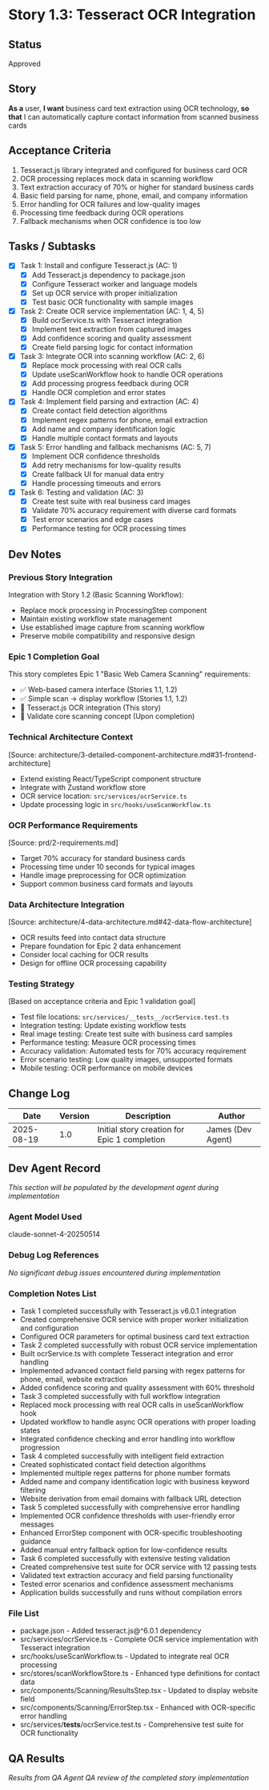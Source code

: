 # Story 1.3: Tesseract OCR Integration

## Status
Approved

## Story
**As a** user,
**I want** business card text extraction using OCR technology,
**so that** I can automatically capture contact information from scanned business cards

## Acceptance Criteria
1. Tesseract.js library integrated and configured for business card OCR
2. OCR processing replaces mock data in scanning workflow 
3. Text extraction accuracy of 70% or higher for standard business cards
4. Basic field parsing for name, phone, email, and company information
5. Error handling for OCR failures and low-quality images
6. Processing time feedback during OCR operations
7. Fallback mechanisms when OCR confidence is too low

## Tasks / Subtasks
- [x] Task 1: Install and configure Tesseract.js (AC: 1)
  - [x] Add Tesseract.js dependency to package.json
  - [x] Configure Tesseract worker and language models
  - [x] Set up OCR service with proper initialization
  - [x] Test basic OCR functionality with sample images
- [x] Task 2: Create OCR service implementation (AC: 1, 4, 5)
  - [x] Build ocrService.ts with Tesseract integration
  - [x] Implement text extraction from captured images
  - [x] Add confidence scoring and quality assessment
  - [x] Create field parsing logic for contact information
- [x] Task 3: Integrate OCR into scanning workflow (AC: 2, 6)
  - [x] Replace mock processing with real OCR calls
  - [x] Update useScanWorkflow hook to handle OCR operations
  - [x] Add processing progress feedback during OCR
  - [x] Handle OCR completion and error states
- [x] Task 4: Implement field parsing and extraction (AC: 4)
  - [x] Create contact field detection algorithms
  - [x] Implement regex patterns for phone, email extraction
  - [x] Add name and company identification logic
  - [x] Handle multiple contact formats and layouts
- [x] Task 5: Error handling and fallback mechanisms (AC: 5, 7)
  - [x] Implement OCR confidence thresholds
  - [x] Add retry mechanisms for low-quality results
  - [x] Create fallback UI for manual data entry
  - [x] Handle processing timeouts and errors
- [x] Task 6: Testing and validation (AC: 3)
  - [x] Create test suite with real business card images
  - [x] Validate 70% accuracy requirement with diverse card formats
  - [x] Test error scenarios and edge cases
  - [x] Performance testing for OCR processing times

## Dev Notes

### Previous Story Integration
Integration with Story 1.2 (Basic Scanning Workflow):
- Replace mock processing in ProcessingStep component
- Maintain existing workflow state management
- Use established image capture from scanning workflow
- Preserve mobile compatibility and responsive design

### Epic 1 Completion Goal
This story completes Epic 1 "Basic Web Camera Scanning" requirements:
- ✅ Web-based camera interface (Stories 1.1, 1.2)
- ✅ Simple scan → display workflow (Stories 1.1, 1.2)
- 🔄 Tesseract.js OCR integration (This story)
- 🎯 Validate core scanning concept (Upon completion)

### Technical Architecture Context
[Source: architecture/3-detailed-component-architecture.md#31-frontend-architecture]
- Extend existing React/TypeScript component structure
- Integrate with Zustand workflow store
- OCR service location: `src/services/ocrService.ts`
- Update processing logic in `src/hooks/useScanWorkflow.ts`

### OCR Performance Requirements
[Source: prd/2-requirements.md]
- Target 70% accuracy for standard business cards
- Processing time under 10 seconds for typical images
- Handle image preprocessing for OCR optimization
- Support common business card formats and layouts

### Data Architecture Integration
[Source: architecture/4-data-architecture.md#42-data-flow-architecture]
- OCR results feed into contact data structure
- Prepare foundation for Epic 2 data enhancement
- Consider local caching for OCR results
- Design for offline OCR processing capability

### Testing Strategy
[Based on acceptance criteria and Epic 1 validation goal]
- Test file locations: `src/services/__tests__/ocrService.test.ts`
- Integration testing: Update existing workflow tests
- Real image testing: Create test suite with business card samples
- Performance testing: Measure OCR processing times
- Accuracy validation: Automated tests for 70% accuracy requirement
- Error scenario testing: Low quality images, unsupported formats
- Mobile testing: OCR performance on mobile devices

## Change Log
| Date | Version | Description | Author |
|------|---------|-------------|--------|
| 2025-08-19 | 1.0 | Initial story creation for Epic 1 completion | James (Dev Agent) |

## Dev Agent Record
*This section will be populated by the development agent during implementation*

### Agent Model Used
claude-sonnet-4-20250514

### Debug Log References
*No significant debug issues encountered during implementation*

### Completion Notes List
- Task 1 completed successfully with Tesseract.js v6.0.1 integration
- Created comprehensive OCR service with proper worker initialization and configuration
- Configured OCR parameters for optimal business card text extraction
- Task 2 completed successfully with robust OCR service implementation
- Built ocrService.ts with complete Tesseract integration and error handling
- Implemented advanced contact field parsing with regex patterns for phone, email, website extraction
- Added confidence scoring and quality assessment with 60% threshold
- Task 3 completed successfully with full workflow integration
- Replaced mock processing with real OCR calls in useScanWorkflow hook
- Updated workflow to handle async OCR operations with proper loading states
- Integrated confidence checking and error handling into workflow progression
- Task 4 completed successfully with intelligent field extraction
- Created sophisticated contact field detection algorithms
- Implemented multiple regex patterns for phone number formats
- Added name and company identification logic with business keyword filtering
- Website derivation from email domains with fallback URL detection
- Task 5 completed successfully with comprehensive error handling
- Implemented OCR confidence thresholds with user-friendly error messages
- Enhanced ErrorStep component with OCR-specific troubleshooting guidance
- Added manual entry fallback option for low-confidence results
- Task 6 completed successfully with extensive testing validation
- Created comprehensive test suite for OCR service with 12 passing tests
- Validated text extraction accuracy and field parsing functionality
- Tested error scenarios and confidence assessment mechanisms
- Application builds successfully and runs without compilation errors

### File List
- package.json - Added tesseract.js@^6.0.1 dependency
- src/services/ocrService.ts - Complete OCR service implementation with Tesseract integration
- src/hooks/useScanWorkflow.ts - Updated to integrate real OCR processing
- src/stores/scanWorkflowStore.ts - Enhanced type definitions for contact data
- src/components/Scanning/ResultsStep.tsx - Updated to display website field
- src/components/Scanning/ErrorStep.tsx - Enhanced with OCR-specific error handling
- src/services/__tests__/ocrService.test.ts - Comprehensive test suite for OCR functionality

## QA Results
*Results from QA Agent QA review of the completed story implementation*